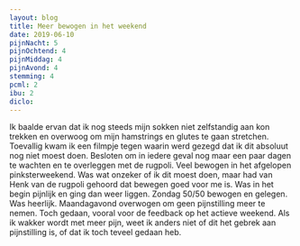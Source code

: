 ```yaml
---
layout: blog
title: Meer bewogen in het weekend
date: 2019-06-10
pijnNacht: 5
pijnOchtend: 4
pijnMiddag: 4
pijnAvond: 4
stemming: 4
pcml: 2
ibu: 2
diclo: 
---
```


Ik baalde ervan dat ik nog steeds mijn sokken niet zelfstandig aan kon trekken en overwoog om mijn hamstrings en glutes te gaan stretchen. Toevallig kwam ik een filmpje tegen waarin werd gezegd dat ik dit absoluut nog niet moest doen. Besloten om in iedere geval nog maar een paar dagen te wachten en te overleggen met de rugpoli. Veel bewogen in het afgelopen pinksterweekend. Was wat onzeker of ik dit moest doen, maar had van Henk van de rugpoli gehoord dat bewegen goed voor me is. Was in het begin pijnlijk en ging dan weer liggen. Zondag 50/50 bewogen en gelegen. Was heerlijk. Maandagavond overwogen om geen pijnstilling meer te nemen. Toch gedaan, vooral voor de feedback op het actieve weekend. Als ik wakker wordt met meer pijn, weet ik anders niet of dit het gebrek aan pijnstilling is, of dat ik toch teveel gedaan heb.

